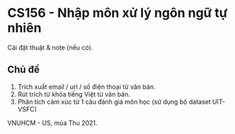 # CS156 - Nhập môn xử lý ngôn ngữ tự nhiên
Cài đặt thuật & note (nếu có).

## Chủ đề
1. Trích xuất email / url / số điện thoại từ văn bản.
2. Rút trích từ khóa tiếng Việt từ văn bản.
3. Phân tích cảm xúc từ 1 câu đánh giá môn học (sử dụng bộ dataset UIT-VSFC)

VNUHCM - US, mùa Thu 2021.
